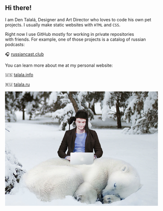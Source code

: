 ## Hi there!

I am Den Talalá, Designer and Art Director who loves to code his own pet projects. I usually make static websites with `HTML` and `CSS`.

Right now I use GitHub mostly for working in private repositories with friends. For example, one of those projects is a catalog of russian podcasts:

🎧 [russiancast.club](https://russiancast.club)

You can learn more about me at my personal website:

🇺🇸 [talala.info](https://talala.info)

🇷🇺 [talala.ru](https://talala.ru)


![Workspace](https://github.com/dentalala/dentalala/raw/master/workspace.jpg)
